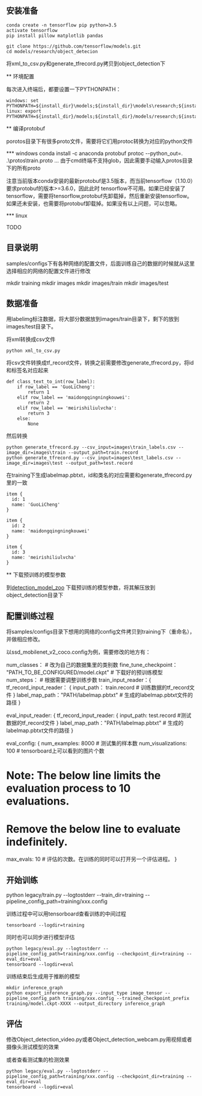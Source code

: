安装准备
--------

```
conda create -n tensorflow pip python=3.5
activate tensorflow
pip install pillow matplotlib pandas

git clone https://github.com/tensorflow/models.git
cd models/research/object_detecion
```
将xml_to_csv.py和generate_tfrecord.py拷贝到object_detection下

** 环境配置

每次进入终端后，都要设置一下PYTHONPATH：

```
windows: set PYTHONPATH=${install_dir}\models;${install_dir}\models\research;${install_dir}\models\research\slim
linux: export PYTHONPATH=${install_dir}/models;${install_dir}/models/research;${install_dir}/models/research/slim
```

** 编译protobuf

porotos目录下有很多proto文件，需要将它们用protoc转换为对应的python文件

*** windows
conda install -c anaconda protobuf
protoc --python_out=. .\protos\train.proto ...
由于cmd终端不支持glob，因此需要手动输入protos目录下的所有proto

注意当前版本conda安装的最新protobuf是3.5版本，而当前tensorflow（1.10.0）要求protobuf的版本>=3.6.0，因此此时
tensorflow不可用。如果已经安装了tensorflow，需要将tensorflow,protobuf先卸载掉，然后重新安装tensorflow。
如果还未安装，也需要将protobuf卸载掉。如果没有以上问题，可以忽略。

*** linux

TODO

目录说明
---------

samples/configs下有各种网络的配置文件，后面训练自己的数据的时候就从这里选择相应的网络的配置文件进行修改

mkdir training
mkdir images
mkdir images/train
mkdir images/test

数据准备
--------

用labelimg标注数据，将大部分数据放到images/train目录下，剩下的放到images/test目录下。

将xml转换成csv文件
```
python xml_to_csv.py
```

将csv文件转换成tf_record文件，转换之前需要修改generate_tfrecord.py，将id和标签名对应起来
```
def class_text_to_int(row_label):
    if row_label == 'GuoLiCheng':
        return 1
    elif row_label == 'maidongqingningkouwei':
        return 2
    elif row_label == 'meirishiliulvcha':
        return 3
    else:
        None
```
然后转换
```
python generate_tfrecord.py --csv_input=images\train_labels.csv --image_dir=images\train --output_path=train.record
python generate_tfrecord.py --csv_input=images\test_labels.csv --image_dir=images\test --output_path=test.record
```

在training下生成labelmap.pbtxt，id和类名的对应需要和generate_tfrecord.py里的一致
```
item {
  id: 1
  name: 'GuoLiCheng'
}

item {
  id: 2
  name: 'maidongqingningkouwei'
}

item {
  id: 3
  name: 'meirishiliulvcha'
}
```

** 下载预训练的模型参数

到[detection_model_zoo](https://github.com/tensorflow/models/blob/master/research/object_detection/g3doc/detection_model_zoo.md)
下载预训练的模型参数，将其解压放到object_detection目录下


配置训练过程
------------

将samples/configs目录下想用的网络的config文件拷贝到training下（重命名），并做相应修改。

以ssd_mobilenet_v2_coco.config为例，需要修改的地方有：

num_classes： # 改为自己的数据集里的类别数
fine_tune_checkpoint： "PATH_TO_BE_CONFIGURED/model.ckpt"   # 下载好的预训练模型
num_steps： # 根据需要调整训练步数
train_input_reader：{
	tf_record_input_reader： {
		input_path： train.record  # 训练数据的tf_record文件
	}
	label_map_path："PATH/labelmap.pbtxt" # 生成的labelmap.pbtxt文件的路径
}

eval_input_reader: {
	tf_record_input_reader: {
		input_path: test.record  #测试数据的tf_record文件
	}
	label_map_path："PATH/labelmap.pbtxt"  # 生成的labelmap.pbtxt文件的路径
}

eval_config: {
  num_examples: 8000 # 测试集的样本数
  num_visualizations: 100 # tensorboard上可以看到的图片个数
  # Note: The below line limits the evaluation process to 10 evaluations.
  # Remove the below line to evaluate indefinitely.
  max_evals: 10  # 评估的次数。在训练的同时可以打开另一个评估进程。
}

开始训练
---------

python legacy/train.py --logtostderr --train_dir=training --pipeline_config_path=training/xxx.config

训练过程中可以用tensorboard查看训练的中间过程
```
tensorboard --logdir=training
```

同时也可以同步进行模型评估
```
python legacy/eval.py --logtostderr --pipeline_config_path=training/xxx.config --checkpoint_dir=training --eval_dir=eval
tensorboard --logdir=eval
```

训练结束后生成用于推断的模型
```
mkdir inference_graph
python export_inference_graph.py --input_type image_tensor --pipeline_config_path training/xxx.config --trained_checkpoint_prefix training/model.ckpt-XXXX --output_directory inference_graph
```

评估
------

修改Object_detection_video.py或者Object_detection_webcam.py用视频或者摄像头测试模型的效果

或者查看测试集的检测效果
```
python legacy/eval.py --logtostderr --pipeline_config_path=training/xxx.config --checkpoint_dir=training --eval_dir=eval
tensorboard --logdir=eval
```
